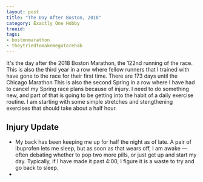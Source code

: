 ```yaml
---
layout: post
title: "The Day After Boston, 2018"
category: Exactly One Hobby
treeid: 
tags:
- bostonmarathon
- theytriedtomakemegotorehab
---
```


It's the day after the 2018 Boston Marathon, the 122nd running of the race. This is also the third year in a row where fellow runners that I trained with have gone to the race for their first time. There are 173 days until the Chicago Marathon This is also the second Spring in a row where I have had to cancel my Spring race plans because of injury. I need to do something new, and part of that is going to be getting into the habit of a daily exercise routine. I am starting with some simple stretches and stengthening exercises that should take about a half hour.

## Injury Update

- My back has been keeping me up for half the night as of late. A pair of ibuprofen lets me sleep, but as soon as that wears off, I am awake &mdash; often debating whether to pop two more pills, or just get up and start my day. Typically, if I have made it past 4:00, I figure it is a waste to try and go back to sleep.
- 